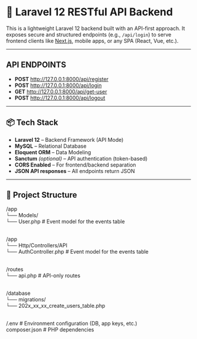 # 🎯 Laravel 12 RESTful API Backend

This is a lightweight Laravel 12 backend built with an API-first approach. It exposes secure and structured endpoints (e.g., `/api/login`) to serve frontend clients like [Next.js](https://nextjs.org/), mobile apps, or any SPA (React, Vue, etc.).

---

## API ENDPOINTS
- **POST** http://127.0.0.1:8000/api/register
- **POST** http://127.0.0.1:8000/api/login
- **GET** http://127.0.0.1:8000/api/get-user
- **POST** http://127.0.0.1:8000/api/logout

---

## 📦 Tech Stack

- **Laravel 12** – Backend Framework (API Mode)
- **MySQL** – Relational Database
- **Eloquent ORM** – Data Modeling
- **Sanctum** *(optional)* – API authentication (token-based)
- **CORS Enabled** – For frontend/backend separation
- **JSON API responses** – All endpoints return JSON

---

## 📁 Project Structure
/app <br>
└── Models/ <br>
└── User.php # Event model for the events table <br><br>

/app <br>
└── Http/Controllers/API <br>
└── AuthController.php # Event model for the events table <br><br>

/routes <br>
└── api.php # API-only routes <br><br>

/database <br>
└── migrations/ <br>
└── 202x_xx_xx_create_users_table.php <br><br>

/.env # Environment configuration (DB, app keys, etc.)<br>
composer.json # PHP dependencies